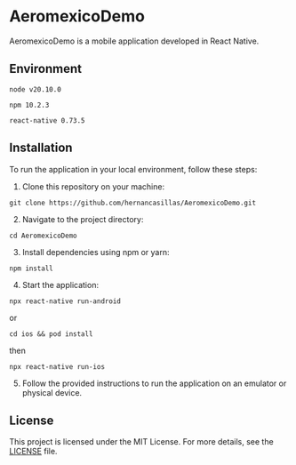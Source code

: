 # AeromexicoDemo

AeromexicoDemo is a mobile application developed in React Native.

## Environment

```
node v20.10.0
```
```
npm 10.2.3
```
```
react-native 0.73.5
```

## Installation

To run the application in your local environment, follow these steps:

1. Clone this repository on your machine:

```
git clone https://github.com/hernancasillas/AeromexicoDemo.git
```

2. Navigate to the project directory:

```
cd AeromexicoDemo
```

3. Install dependencies using npm or yarn:

```
npm install
```

4. Start the application:

```
npx react-native run-android
```
or
```
cd ios && pod install
```
then
```
npx react-native run-ios
```



5. Follow the provided instructions to run the application on an emulator or physical device.




## License

This project is licensed under the MIT License. For more details, see the [LICENSE](LICENSE) file.

